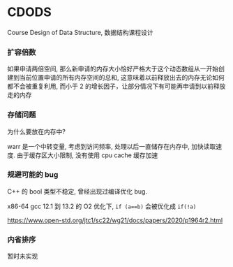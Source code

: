 # CDODS

Course Design of Data Structure, 数据结构课程设计



### 扩容倍数

如果申请两倍空间, 那么新申请的内存大小恰好严格大于这个动态数组从一开始创建到当前位置申请的所有内存空间的总和, 这意味着以前释放出去的内存无论如何都不会被重复利用, 而小于 2 的增长因子，让部分情况下有可能再申请到以前释放走的内存



### 存储问题

为什么要放在内存中?

warr 是一个中转变量, 考虑到访问频率, 处理以后一直储存在内存中, 加快读取速度. 由于缓存区大小限制, 没有使用 cpu cache 缓存加速



### 规避可能的 bug

C++ 的 bool 类型不稳定, 曾经出现过编译优化 bug.

x86-64 gcc 12.1 到 13.2 的 O2 优化下, `if (a==b)` 会被优化成 `if(!a)`

https://www.open-std.org/jtc1/sc22/wg21/docs/papers/2020/p1964r2.html



### 内省排序

暂时未实现
